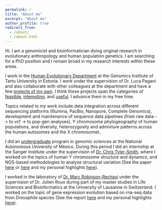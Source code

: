 ```yaml
---
permalink: /
title: "About me"
excerpt: "About me"
author_profile: true
redirect_from: 
  - /about/
  - /about.html
---
```


Hi. I am a genomicist and bioinformatician doing original research in evolutionary anthropology and human population genetics. I am searching for a PhD position and I remain broad in my research interests within these areas.

I work in the [Human Evolutionary Department](http://www.ebc.ee/) at the Genomics Institute of Tartu University in Estonia. I work under the supervision of Dr. Luca Pagani and also collaborate with other colleagues at the department and have a few [projects of my own](https://jrodrigoflores.com/projects/). I think these projects span the categories of [feasible](https://jrodrigoflores.com/projects/Genomic-impact-of-the-Black-Death-in-Europe/), [interesting](https://jrodrigoflores.com/projects/Context-dependant-mutation-rates-free-of-recombination/), and [useful](https://jrodrigoflores.com/projects/Automated-identification-of-Y-haplogroups-from-ancient-dna/). I advance them in my free time. 

Topics related to my work include data integration across different sequencing platforms (Illumina, PacBio, Nanopore, Complete Genomics), development and maintenance of sequence data pipelines (from raw data -> to vcf -> to pop-gen analyses), Y chromosome phylogeography of human populations, and diversity, heterozygosity and admixture patterns across the human autosomes and the X chromosome).    

I did an [undergraduate](http://www.lcg.unam.mx/about) program in genomic sciences at the National Autonomous University of Mexico. During this period I did an internship at the Sanger Institute under the supervision of [Dr. Chris Tyler-Smith](https://www.sanger.ac.uk/people/directory/tyler-smith-chris), where I worked on the topics of human Y chromosome structure and dynamcs, and NGS-based methodologies to analyze structural variation (See the paper [here](https://www.ncbi.nlm.nih.gov/pmc/articles/PMC4500966/) or [here](https://www.researchgate.net/publication/278788994_Structural_variation_on_the_human_Y_chromosome_from_population-scale_resequencing) and my personal highlights [here](https://jrodrigoflores.com/posts/2018/11/Paper-Y-chromosome-structural-variation/)).

I worked in the laboratory of [Dr. Marc Robinson-Rechavi](https://www.unil.ch/dee/robinson-rechavi-group) under the supervision of Dr. Julien Roux during part of my master studies in Life Sciences and Bioinformatics at the University of Lausanne in Switzerland. I worked on the topic of gene expression evolution based on rna-seq data from _Drosophila_ species (See the report [here](https://www.dropbox.com/s/imrnpn8ukzkvaar/E%20-%20Master%20Report%20-%20Second%20submission.pdf?dl=0) and my personal highlights [here](https://jrodrigoflores.com/posts/2018/11/Report-Gene-expression-evolution-Drosophila/)).
